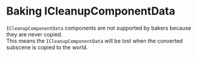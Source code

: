 # Baking ICleanupComponentData
`ICleanupComponentData` components are not supported by bakers because they are never copied.  
This means the `ICleanupComponentData` will be lost when the converted subscene is copied to the world.
